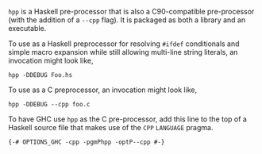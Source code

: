 `hpp` is a Haskell pre-processor that is also a C90-compatible
pre-processor (with the addition of a `--cpp` flag). It is
packaged as both a library and an executable.

To use as a Haskell preprocessor for resolving `#ifdef` conditionals
and simple macro expansion while still allowing multi-line string
literals, an invocation might look like,

```
hpp -DDEBUG Foo.hs
```

To use as a C preprocessor, an invocation might look like,

```
hpp -DDEBUG --cpp foo.c
```

To have GHC use `hpp` as the C pre-processor, add this line to the top
of a Haskell source file that makes use of the `CPP` `LANGUAGE`
pragma.

```
{-# OPTIONS_GHC -cpp -pgmPhpp -optP--cpp #-}
```
